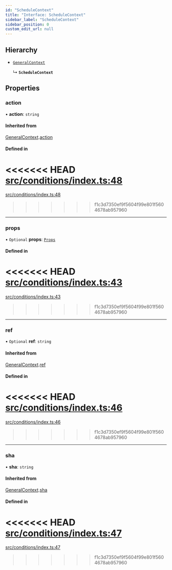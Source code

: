 ```yaml
---
id: "ScheduleContext"
title: "Interface: ScheduleContext"
sidebar_label: "ScheduleContext"
sidebar_position: 0
custom_edit_url: null
---
```


<!-- @format -->

## Hierarchy

- [`GeneralContext`](internal.GeneralContext.md)

  ↳ **`ScheduleContext`**

## Properties

### action

• **action**: `string`

#### Inherited from

[GeneralContext](internal.GeneralContext.md).[action](internal.GeneralContext.md#action)

#### Defined in

<<<<<<< HEAD
[src/conditions/index.ts:48](https://github.com/Resnovas/smartcloud/blob/b9e22a9/src/conditions/index.ts#L48)
=======
[src/conditions/index.ts:48](https://github.com/Resnovas/smartcloud/blob/b91f5b4/src/conditions/index.ts#L48)

> > > > > > > f1c3d7350ef9f5604f99e801f5604678ab957960

---

### props

• `Optional` **props**: [`Props`](internal.Props.md)

#### Defined in

<<<<<<< HEAD
[src/conditions/index.ts:43](https://github.com/Resnovas/smartcloud/blob/b9e22a9/src/conditions/index.ts#L43)
=======
[src/conditions/index.ts:43](https://github.com/Resnovas/smartcloud/blob/b91f5b4/src/conditions/index.ts#L43)

> > > > > > > f1c3d7350ef9f5604f99e801f5604678ab957960

---

### ref

• `Optional` **ref**: `string`

#### Inherited from

[GeneralContext](internal.GeneralContext.md).[ref](internal.GeneralContext.md#ref)

#### Defined in

<<<<<<< HEAD
[src/conditions/index.ts:46](https://github.com/Resnovas/smartcloud/blob/b9e22a9/src/conditions/index.ts#L46)
=======
[src/conditions/index.ts:46](https://github.com/Resnovas/smartcloud/blob/b91f5b4/src/conditions/index.ts#L46)

> > > > > > > f1c3d7350ef9f5604f99e801f5604678ab957960

---

### sha

• **sha**: `string`

#### Inherited from

[GeneralContext](internal.GeneralContext.md).[sha](internal.GeneralContext.md#sha)

#### Defined in

<<<<<<< HEAD
[src/conditions/index.ts:47](https://github.com/Resnovas/smartcloud/blob/b9e22a9/src/conditions/index.ts#L47)
=======
[src/conditions/index.ts:47](https://github.com/Resnovas/smartcloud/blob/b91f5b4/src/conditions/index.ts#L47)

> > > > > > > f1c3d7350ef9f5604f99e801f5604678ab957960
